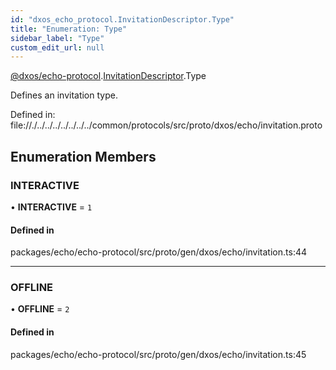 ```yaml
---
id: "dxos_echo_protocol.InvitationDescriptor.Type"
title: "Enumeration: Type"
sidebar_label: "Type"
custom_edit_url: null
---
```


[@dxos/echo-protocol](../modules/dxos_echo_protocol.md).[InvitationDescriptor](../namespaces/dxos_echo_protocol.InvitationDescriptor.md).Type

Defines an invitation type.

Defined in:
  file://./../../../../../../../common/protocols/src/proto/dxos/echo/invitation.proto

## Enumeration Members

### INTERACTIVE

• **INTERACTIVE** = ``1``

#### Defined in

packages/echo/echo-protocol/src/proto/gen/dxos/echo/invitation.ts:44

___

### OFFLINE

• **OFFLINE** = ``2``

#### Defined in

packages/echo/echo-protocol/src/proto/gen/dxos/echo/invitation.ts:45
